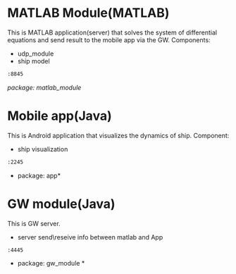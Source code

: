 # MATLAB Module(MATLAB)
This is MATLAB application(server) that solves the system of differential equations and send result to the mobile app via the GW.
Components:
 - udp_module
 - ship model
 
```sh
:8845
```
*package: matlab_module*

# Mobile app(Java)
This is Android application that visualizes the dynamics of ship.
Component:
- ship visualization

```sh
:2245
```
* package: app*

# GW module(Java)
This is GW server.
- server send\reseive info between matlab and App

```sh
:4445
```
* package: gw_module *